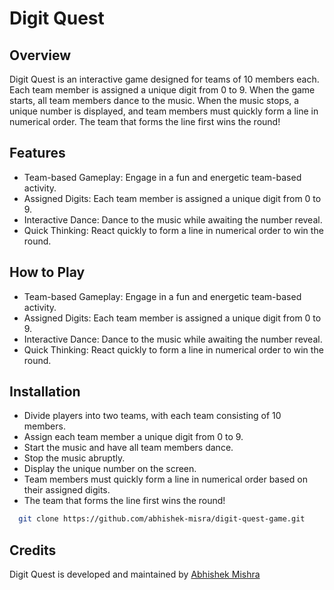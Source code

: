 
# Digit Quest

## Overview

Digit Quest is an interactive game designed for teams of 10 members each. Each team member is assigned a unique digit from 0 to 9. When the game starts, all team members dance to the music. When the music stops, a unique number is displayed, and team members must quickly form a line in numerical order. The team that forms the line first wins the round!

## Features

- Team-based Gameplay: Engage in a fun and energetic team-based activity.
- Assigned Digits: Each team member is assigned a unique digit from 0 to 9.
- Interactive Dance: Dance to the music while awaiting the number reveal.
- Quick Thinking: React quickly to form a line in numerical order to win the round.

## How to Play

- Team-based Gameplay: Engage in a fun and energetic team-based activity.
- Assigned Digits: Each team member is assigned a unique digit from 0 to 9.
- Interactive Dance: Dance to the music while awaiting the number reveal.
- Quick Thinking: React quickly to form a line in numerical order to win the round.

## Installation

- Divide players into two teams, with each team consisting of 10 members.
- Assign each team member a unique digit from 0 to 9.
- Start the music and have all team members dance.
- Stop the music abruptly.
- Display the unique number on the screen.
- Team members must quickly form a line in numerical order based on their assigned digits.
- The team that forms the line first wins the round!

```bash
  git clone https://github.com/abhishek-misra/digit-quest-game.git
```

## Credits

Digit Quest is developed and maintained by [Abhishek Mishra](https://github.com/abhishek-misra)

